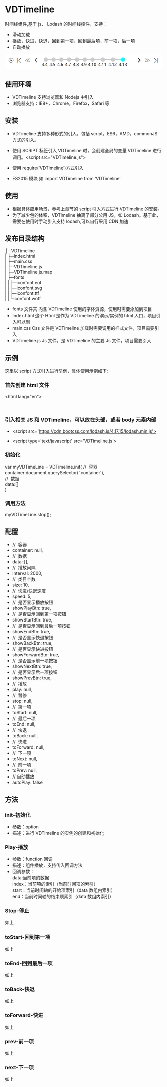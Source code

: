 # VDTimeline

时间线组件,基于 js、 Lodash 的时间线控件，支持：

- 滑动加载
- 播放，快进，快退，回到第一项，回到最后项，前一项，后一项
- 自动播放

![运行截图](https://github.com/VicentDong/VDTimeline/blob/master/screenhot.png?raw=true)

## 使用环境

- VDTimeline 支持浏览器和 Nodejs 中引入
- 浏览器支持：IE8+，Chrome，Firefox，Safari 等

## 安装

- VDTimeline 支持多种形式的引入，包括 script，ES6，AMD，commonJS 方式的引入。

- 使用 SCRIPT 标签引入 VDTimeline 时，会创建全局的变量 VDTimeline 进行调用。<script src="VDTimeline.js"></script>

- 使用 require(‘VDTimeline’)方式引入

- ES2015 模块 如 import VDTimeline from ‘VDTimeline’

## 使用

- 根据具体应用场景，参考上章节的 script 引入方式进行 VDTimeline 的安装。
- 为了减少包的体积，VDTimeline 抽离了部分公用 JS，如 Lodash。基于此，需要在使用时手动引入支持 lodash,可以自行采用 CDN 加速

## 发布目录结构

├─VDTimeline  
| ├─index.html  
| ├─main.css  
| ├─VDTimeline.js  
| ├─VDTimeline.js.map  
| ├─fonts  
| | ├─iconfont.eot  
| | ├─iconfont.svg  
| | ├─iconfont.ttf  
| | └iconfont.woff

- fonts 文件夹
  内含 VDTimeline 使用的字体资源，使用时需要添加到项目
- Index.html
  这个 Html 是作为 VDTimeline 的演示/实例的 html 入口，项目引入可以删
- main.css
  Css 文件是 VDTimeline 加载时需要调用的样式文件，项目需要引入
- VDTimeline.js
  Js 文件，是 VDTimeline 的主要 Js 文件，项目需要引入

## 示例

这里以 script 方式引入进行举例，具体使用示例如下:<br >

### 首先创建 html 文件

<!DOCTYPE html>
<html lang="en">
<head>
  <meta charset="UTF-8">
  <meta name="viewport" content="width=device-width, initial-scale=1.0">
  <title>Document</title>   
</head>
<body>
 <div class="container">
  </div>
</body>
</html>

### 引入相关 JS 和 VDTimeline，可以放在头部，或者 body 元素内部

- <script src='https://cdn.bootcss.com/lodash.js/4.17.15/lodash.min.js'></script>

- <script type='text/javascript' src='VDTimeline.js'></script>

### 初始化

var myVDTimeLine = VDTimeline.init(
//  容器<br >
container:document.querySelector('.container'),<br >
//  数据<br >
data:[]<br >
)<br >

### 调用方法

myVDTimeLine.stop();<br >

## 配置

- //  容器
- container: null,
- //  数据
- data: [],
- //  播放间隔
- interval: 2000,
- //  类目个数
- size: 10,
- //  快进/快退速度
- speed: 5,
- //  是否显示播放按钮
- showPlayBtn: true,
- //  是否显示回到第一项按钮
- showStartBtn: true,
- //  是否显示回到最后一项按钮
- showEndBtn: true,
- //  是否显示快退按钮
- showBackBtn: true,
- //  是否显示快进按钮
- showForwardBtn: true,
- //  是否显示前一项按钮
- showNextBtn: true,
- //  是否显示后一项按钮
- showPrevBtn: true,
- //  播放
- play: null,
- //  暂停
- stop: null,
- //  第一项
- toStart: null,
- //  最后一项
- toEnd: null,
- //  快退
- toBack: null,
- //  快进
- toForward: null,
- //  下一项
- toNext: null,
- //  前一项
- toPrev: null,
- // 自动播放
- autoPlay: false

## 方法

### init-初始化

- 参数：option<br >
- 描述：进行 VDTimeline 的实例的创建和初始化<br >

### Play-播放

- 参数：function 回调<br >
- 描述：组件播放，支持传入回调方法<br >
- 回调参数：<br >
  data:当前项的数据<br >
  index：当前项的索引（当前时间项的索引）<br >
  start：当前时间轴的开始项索引（data 数组内索引）<br >
  end：当前时间轴的结束项索引（data 数组内索引）<br >

### Stop-停止

如上

### toStart-回到第一项

如上

### toEnd-回到最后一项

如上

### toBack-快退

如上

### toForward-快进

如上

### prev-前一项

如上

### next-下一项

如上

